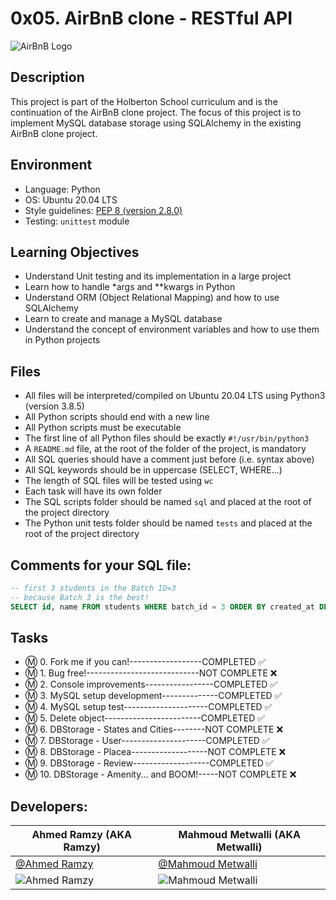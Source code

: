 # 0x05. AirBnB clone - RESTful API

![AirBnB Logo](https://github.com/RamzyAR7/AirBnB_clone/blob/main/Images/65f4a1dd9c51265f49d0.png)

## Description

This project is part of the Holberton School curriculum and is the continuation of the AirBnB clone project. The focus of this project is to implement MySQL database storage using SQLAlchemy in the existing AirBnB clone project.

## Environment

- Language: Python
- OS: Ubuntu 20.04 LTS
- Style guidelines: [PEP 8 (version 2.8.0)](https://www.python.org/dev/peps/pep-0008/)
- Testing: `unittest` module

## Learning Objectives

- Understand Unit testing and its implementation in a large project
- Learn how to handle *args and **kwargs in Python
- Understand ORM (Object Relational Mapping) and how to use SQLAlchemy
- Learn to create and manage a MySQL database
- Understand the concept of environment variables and how to use them in Python projects

## Files

- All files will be interpreted/compiled on Ubuntu 20.04 LTS using Python3 (version 3.8.5)
- All Python scripts should end with a new line
- All Python scripts must be executable
- The first line of all Python files should be exactly `#!/usr/bin/python3`
- A `README.md` file, at the root of the folder of the project, is mandatory
- All SQL queries should have a comment just before (i.e. syntax above)
- All SQL keywords should be in uppercase (SELECT, WHERE...)
- The length of SQL files will be tested using `wc`
- Each task will have its own folder
- The SQL scripts folder should be named `sql` and placed at the root of the project directory
- The Python unit tests folder should be named `tests` and placed at the root of the project directory


## Comments for your SQL file:
```sql
-- first 3 students in the Batch ID=3
-- because Batch 3 is the best!
SELECT id, name FROM students WHERE batch_id = 3 ORDER BY created_at DESC LIMIT 3;
```

## Tasks

- Ⓜ️ 0. Fork me if you can!------------------COMPLETED ✅
- Ⓜ️ 1. Bug free!----------------------------NOT COMPLETE ❌
- Ⓜ️ 2. Console improvements-----------------COMPLETED ✅
- Ⓜ️ 3. MySQL setup development--------------COMPLETED ✅
- Ⓜ️ 4. MySQL setup test---------------------COMPLETED ✅
- Ⓜ️ 5. Delete object------------------------COMPLETED ✅
- Ⓜ️ 6. DBStorage - States and Cities--------NOT COMPLETE ❌
- Ⓜ️ 7. DBStorage - User---------------------COMPLETED ✅
- Ⓜ️ 8. DBStorage - Placea-------------------NOT COMPLETE ❌
- Ⓜ️ 9. DBStorage - Review-------------------COMPLETED ✅
- Ⓜ️ 10. DBStorage - Amenity... and BOOM!-----NOT COMPLETE ❌

## Developers:

| **Ahmed Ramzy (AKA Ramzy)** | **Mahmoud Metwalli (AKA Metwalli)** |
|---|---|
|[@Ahmed Ramzy](https://www.github.com/RamzyAR7) | [@Mahmoud Metwalli](https://github.com/MahmoudMetwalli)|
| ![Ahmed Ramzy](https://github.com/RamzyAR7/AirBnB_clone/blob/main/Images/image%20(1).png) | ![Mahmoud Metwalli](https://github.com/RamzyAR7/AirBnB_clone/blob/main/Images/image%20(2).png)|
